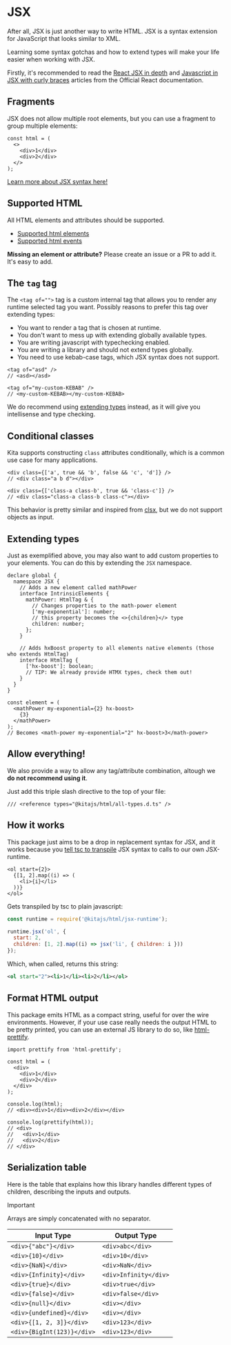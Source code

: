 # JSX

After all, JSX is just another way to write HTML. JSX is a syntax extension for
JavaScript that looks similar to XML.

Learning some syntax gotchas and how to extend types will make your life easier
when working with JSX.

Firstly, it's recommended to read the
[React JSX in depth](https://react.dev/learn/writing-markup-with-jsx) and
[Javascript in JSX with curly braces](https://react.dev/learn/jsx-in-depth#javascript-in-jsx-with-curly-braces)
articles from the Official React documentation.

## Fragments

JSX does not allow multiple root elements, but you can use a fragment to group
multiple elements:

```tsx
const html = (
  <>
    <div>1</div>
    <div>2</div>
  </>
);
```

[Learn more about JSX syntax here!](https://react.dev/learn/writing-markup-with-jsx)

## Supported HTML

All HTML elements and attributes should be supported.

- [Supported html elements](https://html.spec.whatwg.org/multipage#toc-semantics)
- [Supported html events](https://www.w3schools.com/tags/ref_eventattributes.asp)

**Missing an element or attribute?** Please create an issue or a PR to add it.
It's easy to add.

## The `tag` tag

The `<tag of="">` tag is a custom internal tag that allows you to render any
runtime selected tag you want. Possibly reasons to prefer this tag over
extending types:

- You want to render a tag that is chosen at runtime.
- You don't want to mess up with extending globally available types.
- You are writing javascript with typechecking enabled.
- You are writing a library and should not extend types globally.
- You need to use kebab-case tags, which JSX syntax does not support.

```tsx
<tag of="asd" />
// <asd></asd>

<tag of="my-custom-KEBAB" />
// <my-custom-KEBAB></my-custom-KEBAB>
```

We do recommend using [extending types](#extending-types) instead, as it will
give you intellisense and type checking.

## Conditional classes

Kita supports constructing `class` attributes conditionally, which is a common
use case for many applications.

```tsx
<div class={['a', true && 'b', false && 'c', 'd']} />
// <div class="a b d"></div>

<div class={['class-a class-b', true && 'class-c']} />
// <div class="class-a class-b class-c"></div>
```

This behavior is pretty similar and inspired from
[clsx](https://github.com/lukeed/clsx), but we do not support objects as input.

## Extending types

Just as exemplified above, you may also want to add custom properties to your
elements. You can do this by extending the `JSX` namespace.

```tsx
declare global {
  namespace JSX {
    // Adds a new element called mathPower
    interface IntrinsicElements {
      mathPower: HtmlTag & {
        // Changes properties to the math-power element
        ['my-exponential']: number;
        // this property becomes the <>{children}</> type
        children: number;
      };
    }

    // Adds hxBoost property to all elements native elements (those who extends HtmlTag)
    interface HtmlTag {
      ['hx-boost']: boolean;
      // TIP: We already provide HTMX types, check them out!
    }
  }
}

const element = (
  <mathPower my-exponential={2} hx-boost>
    {3}
  </mathPower>
);
// Becomes <math-power my-exponential="2" hx-boost>3</math-power>
```

## Allow everything!

We also provide a way to allow any tag/attribute combination, altough we **do
not recommend using it**.

Just add this triple slash directive to the top of your file:

```tsx
/// <reference types="@kitajs/html/all-types.d.ts" />
```

## How it works

This package just aims to be a drop in replacement syntax for JSX, and it works
because you [tell tsc to transpile](./configuration.md#tsconfig) JSX syntax to
calls to our own JSX-runtime.

```tsx
<ol start={2}>
  {[1, 2].map((i) => (
    <li>{i}</li>
  ))}
</ol>
```

Gets transpiled by tsc to plain javascript:

```js
const runtime = require('@kitajs/html/jsx-runtime');

runtime.jsx('ol', {
  start: 2,
  children: [1, 2].map((i) => jsx('li', { children: i }))
});
```

Which, when called, returns this string:

```xml
<ol start="2"><li>1</li><li>2</li></ol>
```

## Format HTML output

This package emits HTML as a compact string, useful for over the wire
environments. However, if your use case really needs the output HTML to be
pretty printed, you can use an external JS library to do so, like
[html-prettify](https://www.npmjs.com/package/html-prettify).

```tsx
import prettify from 'html-prettify';

const html = (
  <div>
    <div>1</div>
    <div>2</div>
  </div>
);

console.log(html);
// <div><div>1</div><div>2</div></div>

console.log(prettify(html));
// <div>
//   <div>1</div>
//   <div>2</div>
// </div>
```

## Serialization table

Here is the table that explains how this library handles different types of
children, describing the inputs and outputs.

> [!IMPORTANT]
>
> Arrays are simply concatenated with no separator.

| Input Type                 | Output Type           |
| -------------------------- | --------------------- |
| `<div>{"abc"}</div>`       | `<div>abc</div>`      |
| `<div>{10}</div>`          | `<div>10</div>`       |
| `<div>{NaN}</div>`         | `<div>NaN</div>`      |
| `<div>{Infinity}</div>`    | `<div>Infinity</div>` |
| `<div>{true}</div>`        | `<div>true</div>`     |
| `<div>{false}</div>`       | `<div>false</div>`    |
| `<div>{null}</div>`        | `<div></div>`         |
| `<div>{undefined}</div>`   | `<div></div>`         |
| `<div>{[1, 2, 3]}</div>`   | `<div>123</div>`      |
| `<div>{BigInt(123)}</div>` | `<div>123</div>`      |
